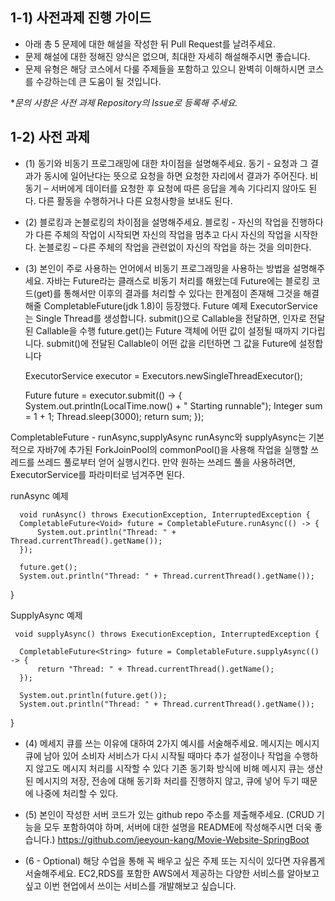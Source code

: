 ## 1-1) 사전과제 진행 가이드

- 아래 총 5 문제에 대한 해설을 작성한 뒤 Pull Request를 날려주세요.
- 문제 해설에 대한 정해진 양식은 없으며, 최대한 자세히 해설해주시면 좋습니다.
- 문제 유형은 해당 코스에서 다룰 주제들을 포함하고 있으니 완벽히 이해하시면 코스를 수강하는데 큰 도움이 될 것입니다.

**문의 사항은 사전 과제 Repository의 Issue로 등록해 주세요.*
  


## 1-2) 사전 과제

- (1) 동기와 비동기 프로그래밍에 대한 차이점을 설명해주세요.
  동기 - 요청과 그 결과가 동시에 일어난다는 뜻으로 요청을 하면 요청한 자리에서 결과가 주어진다.
  비동기 – 서버에게 데이터를 요청한 후 요청에 따른 응답을 계속 기다리지 않아도 된다. 다른 활동을 수행하거나 다른 요청사항을 보내도 된다.

- (2) 블로킹과 논블로킹의 차이점을 설명해주세요.
  블로킹 - 자신의 작업을 진행하다가 다른 주체의 작업이 시작되면 자신의 작업을 멈추고 다시 자신의 작업을 시작한다.
  논블로킹 – 다른 주체의 작업을 관련없이 자신의 작업을 하는 것을 의미한다.

- (3) 본인이 주로 사용하는 언어에서 비동기 프로그래밍을 사용하는 방법을 설명해주세요.
  자바는 Future라는 클래스로 비동기 처리를 해왔는데 Future에는 블로킹 코드(get)를 통해서만 이후의 결과를 처리할 수 있다는 한계점이 존재해 그것을 해결해줄 CompletableFuture(jdk 1.8)이 등장했다.
Future 예제
ExecutorService는 Single Thread를 생성합니다.
 submit()으로 Callable을 전달하면, 인자로 전달된 Callable을 수행
future.get()는 Future 객체에 어떤 값이 설정될 때까지 기다립니다. 
submit()에 전달된 Callable이 어떤 값을 리턴하면 그 값을 Future에 설정합니다

  ExecutorService executor
          = Executors.newSingleThreadExecutor();

  Future<Integer> future = executor.submit(() -> {
      System.out.println(LocalTime.now() + " Starting runnable");
      Integer sum = 1 + 1;
      Thread.sleep(3000);
      return sum;
  });

CompletableFuture - runAsync,supplyAsync
runAsync와 supplyAsync는 기본적으로 자바7에 추가된 ForkJoinPool의 commonPool()을 사용해 작업을 실행할 쓰레드를 쓰레드 풀로부터 얻어 실행시킨다. 만약 원하는 쓰레드 풀을 사용하려면, ExecutorService를 파라미터로 넘겨주면 된다.

runAsync 예제
  
      void runAsync() throws ExecutionException, InterruptedException {
      CompletableFuture<Void> future = CompletableFuture.runAsync(() -> {
          System.out.println("Thread: " + Thread.currentThread().getName());
      });

      future.get();
      System.out.println("Thread: " + Thread.currentThread().getName());
  }

SupplyAsync 예제

     void supplyAsync() throws ExecutionException, InterruptedException {

      CompletableFuture<String> future = CompletableFuture.supplyAsync(() -> {
          return "Thread: " + Thread.currentThread().getName();
      });

      System.out.println(future.get());
      System.out.println("Thread: " + Thread.currentThread().getName());
  }

- (4) 메세지 큐를 쓰는 이유에 대하여 2가지 예시를 서술해주세요.
  메시지는 메시지 큐에 남아 있어 소비자 서비스가 다시 시작될 때마다 추가 설정이나 작업을 수행하지 않고도 메시지 처리를 시작할 수 있다
  기존 동기화 방식에 비해 메시지 큐는 생산된 메시지의 저장, 전송에 대해 동기화 처리를 진행하지 않고, 큐에 넣어 두기 때문에 나중에 처리할 수 있다.

- (5) 본인이 작성한 서버 코드가 있는 github repo 주소를 제출해주세요. (CRUD 기능을 모두 포함하여야 하며, 서버에 대한 설명을 README에 작성해주시면 더욱 좋습니다.) 
  https://github.com/jeeyoun-kang/Movie-Website-SpringBoot
- (6 - Optional) 해당 수업을 통해 꼭 배우고 싶은 주제 또는 지식이 있다면 자유롭게 서술해주세요.
  EC2,RDS를 포함한 AWS에서 제공하는 다양한 서비스를 알아보고 싶고 이번 현업에서 쓰이는 서비스를 개발해보고 싶습니다.
